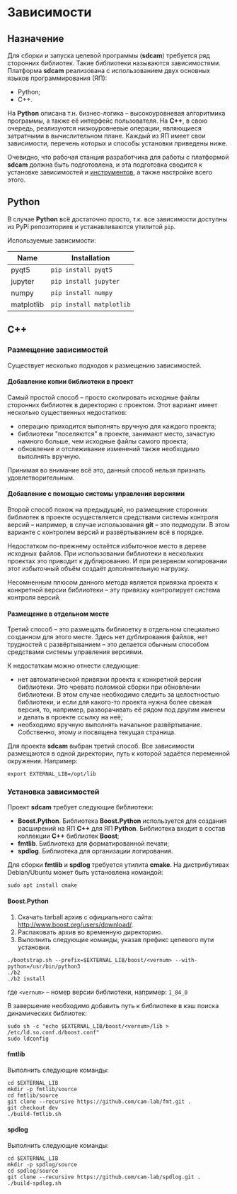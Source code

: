 # Зависимости

## Назначение

Для сборки и запуска целевой программы (**sdcam**) требуется ряд сторонних библиотек. Такие библиотеки называются зависимостями. Платформа **sdcam** реализована с использованием двух основных языков программирования (ЯП):

* Python;
* C++.

На **Python** описана т.н. бизнес-логика&nbsp;– высокоуровневая алгоритмика программы, а также её интерфейс пользователя. На **C++**, в свою очередь, реализуются низкоуровневые операции, являющиеся затратными в вычислительном плане. Каждый из ЯП имеет свои зависимости, перечень которых и способы установки приведены ниже.

Очевидно, что рабочая станция разработчика для работы с платформой **sdcam** должна быть подготовлена, и эта подготовка сводится к установке зависимостей и [инструментов](../tools), а также настройке всего этого.

## Python

В случае **Python** всё достаточно просто, т.к. все зависимости доступны из PyPi репозиториев и устанавливаются утилитой `pip`. 

Используемые зависимости:

|  Name        | Installation                |
|--------------|-----------------------------|
| pyqt5        | `pip install pyqt5`         |
| jupyter      | `pip install jupyter`       |
| numpy        | `pip install numpy`         |
| matplotlib   | `pip install matplotlib`    |


## C++

### Размещение зависимостей

Существует несколько подходов к размещению зависимостей. 

#### Добавление копии библиотеки в проект

Самый простой способ&nbsp;– просто скопировать исходные файлы сторонних библиотек в директорию с проектом. Этот вариант имеет несколько существенных недостатков:

* операцию приходится выполнять вручную для каждого проекта;
* библиотеки "поселяются" в проекте, занимают место, зачастую намного больше, чем исходные файлы
  самого проекта;
* обновление и отслеживание изменений также необходимо выполнять вручную.

Принимая во внимание всё это, данный способ нельзя признать удовлетворительным.

#### Добавление с помощью системы управления версиями

Второй способ похож на предыдущий, но размещение сторонних библиотек в проекте осуществляется средствами системы контроля версий&nbsp;– например, в случае использования **git**&nbsp;– это подмодули. В этом варианте с контролем версий и развёртыванием всё в порядке.

Недостатком по-прежнему остаётся избыточное место в дереве исходных файлов. При использовании библиотеки в нескольких проектах это приводит к дублированию. И при резервном копировании этот избыточный объём создаёт дополнительную нагрузку.

Несомненным плюсом данного метода является привязка проекта к конкретной версии библиотеки&nbsp;– эту привязку контролирует система контроля версий.


#### Размещение в отдельном месте

Третий способ&nbsp;– это размещать библиоетку в отдельном специально созданном для этого месте. Здесь нет дублирования файлов, нет трудностей с развёртыванием&nbsp;– это делается обычным способом средствами системы управления версиями. 

К недостаткам можно отнести следующие:

  * нет автоматической привязки проекта к конкретной версии библиотеки. Это чревато поломкой сборки
    при обновлении библиотеки. В этом случае необходимо следить за целостностью библиотеки, и если
    для какого-то проекта нужна более свежая версия, то, например, разворачивать её рядом под
    другим именем и делать в проекте ссылку на неё;
  * необходимо вручную выполнять начальное развёртывание. Собственно, этому и посвящена текущая
    страница.

Для проекта **sdcam** выбран третий способ. Все зависимости размещаются в одной директории, путь к которой задаётся переменной окружения. Например:

```shell
export EXTERNAL_LIB=/opt/lib
```

### Установка зависимостей

Проект **sdcam** требует следующие библиотеки:

  * **Boost.Python**. Библиотека **Boost.Python** используется для создания расширений на ЯП **C++**
      для ЯП **Python**. Библиотека входит в состав коллекции **С++** библиотек **Boost**;
  * **fmtlib**. Библиотека для форматированной печати;
  * **spdlog**. Библиотека для организации логирования.

Для сборки **fmtlib** и **spdlog** требуется утилита **cmake**. На дистрибутивах Debian/Ubuntu может быть установлена командой:

```shell
sudo apt install cmake
```

#### Boost.Python

1. Скачать tarball архив с официального сайта: http://www.boost.org/users/download/.
2. Распаковать архив во временную директорию.
3. Выполнить следующие команды, указав префикс целевого пути установки.

```shell
./bootstrap.sh --prefix=$EXTERNAL_LIB/boost/<vernum> --with-python=/usr/bin/python3 
./b2
./b2 install
```

где `<vernum>`&nbsp;– номер версии библиотеки, например: `1_84_0`

В завершение необходимо добавить путь к библиотеке в кэш поиска динамических библиотек:

```shell
sudo sh -c "echo $EXTERNAL_LIB/boost/<vernum>/lib > /etc/ld.so.conf.d/boost.conf"
sudo ldconfig
```

#### fmtlib

Выполнить следующие команды:

```shell
cd $EXTERNAL_LIB
mkdir -p fmtlib/source
cd fmtlib/source
git clone --recursive https://github.com/cam-lab/fmt.git .
git checkout dev
./build-fmtlib.sh
```

#### spdlog

Выполнить следующие команды:

```shell
cd $EXTERNAL_LIB
mkdir -p spdlog/source
cd spdlog/source
git clone --recursive https://github.com/cam-lab/spdlog.git .
./build-spdlog.sh
```
